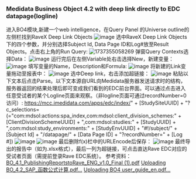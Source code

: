 ### Medidata Business Object 4.2 with deep link directly to EDC datapage(logline)

进入BO4模块,新建一个web intelligence，在Query Panel 的Universe outline的左侧栏找到RaveX Deep Link Objects
![image](https://github.com/user-attachments/assets/a51bbc3c-d8d6-4b4a-ba09-22dee34a65e6)
选中RaveX Deep Link Objects下的四个参数，并分别选择Subject Id, Data Page ID和Log#放至Result Objects。点击右上角的Run Query:
![1737355058269](https://github.com/user-attachments/assets/995b7110-d742-4dc4-8b5c-a9b5588af37c)
弹窗Query Contexts选择Data：
![image](https://github.com/user-attachments/assets/c6814982-98e6-4732-a306-7091bd480e7e)
运行完后在左侧Variable处右击选择New，新建变量：
![image](https://github.com/user-attachments/assets/8f0a2430-39c6-4d79-ae21-c0f8091a8742)
填写变量的Name，Description和Formula: 
![image](https://github.com/user-attachments/assets/a42b7929-c1bf-40e7-a671-733d3a2d74e6)
将新建的Link变量拖动至报表中：
![image](https://github.com/user-attachments/assets/8f30486c-4e72-4253-a4a4-288c9f6329c0)
选中Deep link，右击添加超链接：
![image](https://github.com/user-attachments/assets/00f736f7-99c3-4e74-9dca-dd419f9594ad)
粘贴以下文本后点击Parse。以下文本源自URL向Medidata服务器发送请求时的结构，服务器返回的结果处理后即可变成我们看到的EDC前台界面。可以通过点击进入任意受试者的某个Logline页面来观察。（非logline页面可通过recordNumber=0访问）:
https://mcc.imedidata.com/apps/edc/index/" + [StudySiteUUID] + "?c_selections=(="com:mdsol:actions:spa_index,com:mdsol:client_division_schemes:" + [ClientDivisionSchemeUUID] + ",com:mdsol:studies:" + [StudyUUID] + ",com:mdsol:study_environments:" + [StudyEnvUUID] + "#!/subject/" + [Subject Id] + "/datapage/" + [Data Page ID] + "?recordNumber=" + [Log #])
![image](https://github.com/user-attachments/assets/9929b0a6-5953-48c4-9d9a-9a643052bb48)
![image](https://github.com/user-attachments/assets/1a6f6a4c-214f-4f6a-8ec2-210443787471)
最后删除f(x)栏中的URLEncode后保存：
![image](https://github.com/user-attachments/assets/75e2d29f-4a04-4951-a1f7-89e10d34c92d)
最终导出的报告中（如为.xlsx格式），最后一列为超链接，可点击直达Rave EDC对应的受试者页面（需提前登录Rave EDC系统）。
参考资料：
[BO_4.1_PublishingReportstoRave_ENG_v1.0_Final (1).pdf](https://github.com/user-attachments/files/18473358/BO_4.1_PublishingReportstoRave_ENG_v1.0_Final.1.pdf)
[Uploading BO_4.2_SAP_函数公式计算.pdf…]()
[Uploading BO4 user_guide_en.pdf…]()

 
